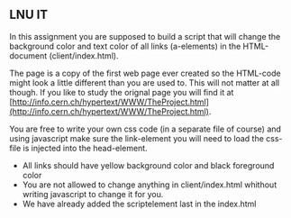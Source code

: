 ## LNU IT
In this assignment you are supposed to build a script that will change the background color and text color of all links (a-elements) in the HTML-document (client/index.html).

The page is a copy of the first web page ever created so the HTML-code might look a little different than you are used to. This will not matter at all though. If you like to study the orignal page you will find it at [http://info.cern.ch/hypertext/WWW/TheProject.html](http://info.cern.ch/hypertext/WWW/TheProject.html).

You are free to write your own css code (in a separate file of course) and using javascript make sure the link-element you will need to load the css-file is injected into the head-element.

* All links should have yellow background color and black foreground color
* You are not allowed to change anything in client/index.html whithout writing javascript to change it for you.
* We have already added the scriptelement last in the index.html
